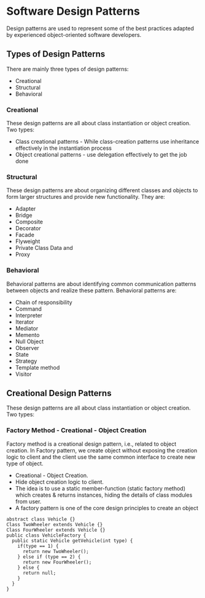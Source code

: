 # Software Design Patterns
Design patterns are used to represent some of the best practices adapted by experienced object-oriented software developers.

## Types of Design Patterns
There are mainly three types of design patterns:
* Creational
* Structural
* Behavioral

### Creational
These design patterns are all about class instantiation or object creation. Two types:
* Class creational patterns - While class-creation patterns use inheritance effectively in the instantiation process
* Object creational patterns - use delegation effectively to get the job done

### Structural
These design patterns are about organizing different classes and objects to form larger structures and provide new functionality. They are:
* Adapter
* Bridge
* Composite
* Decorator
* Facade
* Flyweight
* Private Class Data and 
* Proxy

### Behavioral
Behavioral patterns are about identifying common communication patterns between objects and realize these pattern. Behavioral patterns are:
* Chain of responsibility
* Command
* Interpreter
* Iterator
* Mediator
* Memento
* Null Object
* Observer
* State
* Strategy
* Template method
* Visitor

## Creational Design Patterns
These design patterns are all about class instantiation or object creation. Two types:
### Factory Method - Creational - Object Creation
Factory method is a creational design pattern, i.e., related to object creation. In Factory pattern, we create object without exposing the creation logic to client and the client use the same common interface to create new type of object.
* Creational - Object Creation.
* Hide object creation logic to client.
* The idea is to use a static member-function (static factory method) which creates & returns instances, hiding the details of class modules from user.
* A factory pattern is one of the core design principles to create an object
```
abstract class Vehicle {}
Class TwoWheeler extends Vehicle {}
Class FourWheeler extends Vehicle {}
public class VehicleFactory {
  public static Vehicle getVehicle(int type) {
    if(type == 1) {
      return new TwoWheeler();
    } else if (type == 2) {
      return new FourWheeler();
    } else {
      return null;
    }
  }
}

```
